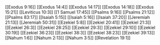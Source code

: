 [[Exodus 9:16]]
[[Exodus 14:4]]
[[Exodus 14:17]]
[[Exodus 14:18]]
[[Exodus 15:21]]
[[Leviticus 10:3]]
[[1 Samuel 17:45]]
[[Psalms 9:16]]
[[Psalms 21:12]]
[[Psalms 83:17]]
[[Isaiah 5:15]]
[[Isaiah 5:16]]
[[Isaiah 37:20]]
[[Jeremiah 21:13]]
[[Jeremiah 50:31]]
[[Ezekiel 5:8]]
[[Ezekiel 20:41]]
[[Ezekiel 21:3]]
[[Ezekiel 26:3]]
[[Ezekiel 28:25]]
[[Ezekiel 29:3]]
[[Ezekiel 29:10]]
[[Ezekiel 30:19]]
[[Ezekiel 36:23]]
[[Ezekiel 38:3]]
[[Ezekiel 38:23]]
[[Ezekiel 39:13]]
[[Nahum 1:6]]
[[Nahum 2:13]]
[[Nahum 3:5]]
[[Revelation 19:1]]
